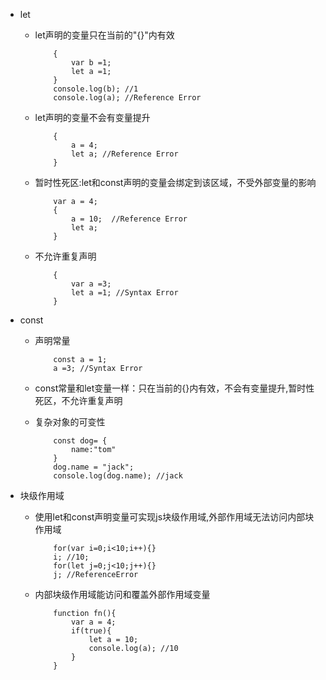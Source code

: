 + let
  + let声明的变量只在当前的"{}"内有效

            {
                var b =1;
                let a =1;
            }
            console.log(b); //1
            console.log(a); //Reference Error
  + let声明的变量不会有变量提升

            {
                a = 4;
                let a; //Reference Error
            }
  + 暂时性死区:let和const声明的变量会绑定到该区域，不受外部变量的影响

            var a = 4;
            {
                a = 10;  //Reference Error
                let a;
            }
  + 不允许重复声明

            {
                var a =3;
                let a =1; //Syntax Error
            }
+ const
  + 声明常量

            const a = 1;
            a =3; //Syntax Error
  + const常量和let变量一样：只在当前的{}内有效，不会有变量提升,暂时性死区，不允许重复声明
  + 复杂对象的可变性
 
            const dog= {
                name:"tom"
            }
            dog.name = "jack";
            console.log(dog.name); //jack
+ 块级作用域
  + 使用let和const声明变量可实现js块级作用域,外部作用域无法访问内部块作用域

            for(var i=0;i<10;i++){}
            i; //10;
            for(let j=0;j<10;j++){}
            j; //ReferenceError
  + 内部块级作用域能访问和覆盖外部作用域变量
  
            function fn(){
                var a = 4;
                if(true){
                    let a = 10;
                    console.log(a); //10
                }
            }
